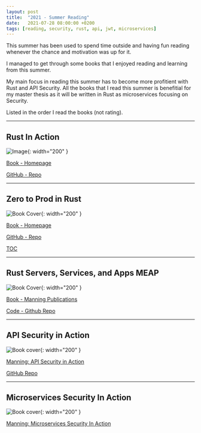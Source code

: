 ```yaml
---
layout: post
title:  "2021 - Summer Reading"
date:   2021-07-28 08:00:00 +0200
tags: [reading, security, rust, api, jwt, microservices]
---
```


This summer has been used to spend time outside and having fun reading whenever the chance and motivation was up for it.

I managed to get through some books that I enjoyed reading and learning from this summer.

My main focus in reading this summer has to become more profitient with Rust and API Security.
All the books that I read this summer is benefitial for my master thesis as it will be written in Rust as microservices focusing on Security.

Listed in the order I read the books (not rating).

---

## Rust In Action

![Image](https://camo.githubusercontent.com/9eda832c431be6036ac6f60f0d44eddd8f417caf854bf42bc110d39f6ca41616/68747470733a2f2f696d616765732e6d616e6e696e672e636f6d2f3138302f3234302f726573697a652f626f6f6b2f352f313763313132342d323134662d343330372d623466652d6664393631613961333166342f4d634e616d6172612d527573742d4d4541502d48492e706e67){: width="200" }

[Book - Homepage](https://www.manning.com/books/rust-in-action)

[GitHub - Repo](https://github.com/rust-in-action/code)

---

## Zero to Prod in Rust

![Book Cover](https://www.zero2prod.com/assets/img/book2.png){: width="200" }

[Book - Homepage](https://www.zero2prod.com/)

[GitHub - Repo](https://github.com/LukeMathWalker/zero-to-production)

[TOC](https://www.zero2prod.com/assets/sample_zero2prod.pdf)

---

## Rust Servers, Services, and Apps MEAP

![Book Cover](https://images.manning.com/360/480/resize/book/9/03ac487-c409-4b45-ac49-8affc8b524fe/Eshwarla-RSSA-MEAPHI.png){: width="200" }

[Book - Manning Publications](https://www.manning.com/books/rust-servers-services-and-apps)

[Code - Github Repo](https://github.com/peshwar9/rust-servers-services-apps)

---

## API Security in Action

![Book cover](https://images.manning.com/264/352/resize/book/a/759c979-270c-4145-a957-341f40671525/Madden-API-HI.png){: width="200" }

[Manning: API Security in Action](https://www.manning.com/books/api-security-in-action)

[GitHub Repo](https://github.com/NeilMadden/apisecurityinaction)

---

## Microservices Security In Action

![Book cover](https://images.manning.com/264/352/resize/book/6/4cf7d31-fe33-426f-be39-fda5bfbf4191/Siriwardena-MS-HI.png){: width="200" }

[Manning: Microservices Security In Action](https://www.manning.com/books/microservices-security-in-action)
